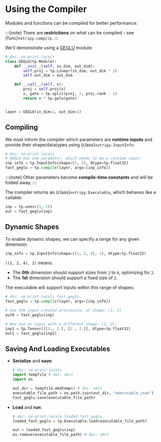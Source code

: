 # Using the Compiler

Modules and functions can be compiled for better performance.

:::{note}
There are **restrictions** on what can be compiled - see {func}`nvtripy.compile`.
:::

We'll demonstrate using a [GEGLU](https://arxiv.org/abs/2002.05202v1) module:

```py
# doc: no-print-locals
class GEGLU(tp.Module):
    def __init__(self, in_dim, out_dim):
        self.proj = tp.Linear(in_dim, out_dim * 2)
        self.out_dim = out_dim

    def __call__(self, x):
        proj = self.proj(x)
        x, gate = tp.split(proj, 2, proj.rank - 1)
        return x * tp.gelu(gate)


layer = GEGLU(in_dim=2, out_dim=1)
```

## Compiling

We must inform the compiler which parameters are **runtime inputs**
and provide their shape/datatypes using {class}`nvtripy.InputInfo`:

```py
# doc: no-print-locals
# GEGLU has one parameter, which needs to be a runtime input:
inp_info = tp.InputInfo(shape=(1, 2), dtype=tp.float32)
fast_geglu = tp.compile(layer, args=[inp_info])
```

:::{note}
Other parameters become **compile-time constants** and will be folded away.
:::

The compiler returns an {class}`nvtripy.Executable`, which behaves like a callable:

```py
inp = tp.ones((1, 2))
out = fast_geglu(inp)
```

## Dynamic Shapes

To enable dynamic shapes, we can specify a range for any given dimension:

```py
inp_info = tp.InputInfo(shape=((1, 2, 4), 2), dtype=tp.float32)
```

`((1, 2, 4), 2)` means:

- The **0th** dimension should support sizes from `1` to `4`, optimizing for `2`.
- The **1st** dimension should support a fixed size of `2`.

The executable will support inputs within this range of shapes:
```py
# doc: no-print-locals fast_geglu
fast_geglu = tp.compile(layer, args=[inp_info])

# Use the input created previously, of shape: (1, 2)
out0 = fast_geglu(inp)

# Now use an input with a different shape: (2, 2):
inp1 = tp.Tensor([[1., 2.], [2., 3.]], dtype=tp.float32)
out1 = fast_geglu(inp1)
```


## Saving And Loading Executables

- **Serialize** and **save**:

    ```py
    # doc: no-print-locals
    import tempfile # doc: omit
    import os

    out_dir = tempfile.mkdtemp() # doc: omit
    executable_file_path = os.path.join(out_dir, "executable.json")
    fast_geglu.save(executable_file_path)
    ```

- **Load** and **run**:

    ```py
    # doc: no-print-locals loaded_fast_geglu
    loaded_fast_geglu = tp.Executable.load(executable_file_path)

    out = loaded_fast_geglu(inp)
    os.remove(executable_file_path) # doc: omit
    ```
